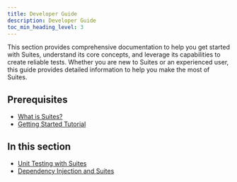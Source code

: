 ```yaml
---
title: Developer Guide
description: Developer Guide
toc_min_heading_level: 3
---
```


This section provides comprehensive documentation to help you get started with Suites, understand its core concepts, and
leverage its capabilities to create reliable tests. Whether you are new to Suites or an experienced user, this guide
provides detailed information to help you make the most of Suites.

## Prerequisites
- [What is Suites?](/docs/overview/what-is-suites)
- [Getting Started Tutorial](/docs/getting-started)

## In this section
- [Unit Testing with Suites](/docs/developer-guide/unit-tests)
- [Dependency Injection and Suites](/docs/di-tests)